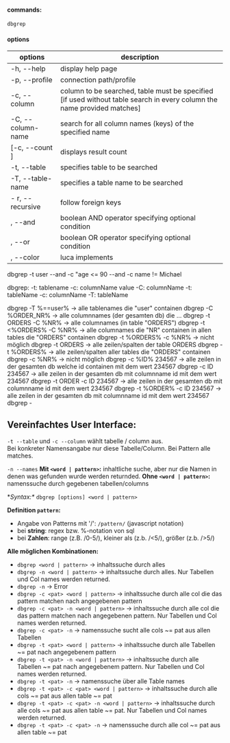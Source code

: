 #### commands:

    dbgrep

#### options

| options           | description                                                                                                             |
| ----------------- | ----------------------------------------------------------------------------------------------------------------------- |
| -h, --help        | display help page                                                                                                       |
| -p, --profile     | connection path/profile                                                                                                 |
| -c, --column      | column to be searched, table must be specified [if used without table search in every column the name provided matches] |
| -C, --column-name | search for all column names (keys) of the specified name                                                                |
| [-c, --count ]    | displays result count                                                                                                   |
| -t, --table       | specifies table to be searched                                                                                          |
| -T, --table-name  | specifies a table name to be searched                                                                                   |
| - r, --recursive  | follow foreign keys                                                                                                     |
| , --and           | boolean AND operator specifying optional condition                                                                      |
| , --or            | boolean OR operator specifying optional condition                                                                       |
| , --color         | luca implements                                                                                                         |

dbgrep -t user --and -c "age <= 90 --and -c name != Michael

dbgrep:
 -t: tablename
    -c: columnName
            value
    -C: columnName
-t: tableName
    -c: columnName
-T: tableName




dbgrep -T %==user%                    -> alle tablenames die "user" containen
dbgrep -C %ORDER_NR%                -> alle columnnames (der gesamten db) die ...
dbgrep -t ORDERS -C %NR%            -> alle columnames (in table "ORDERS")
dbgrep -t <%ORDERS% -C %NR%          -> alle columnames die "NR" containen in allen tables die "ORDERS" containen
dbgrep -t %ORDERS% -c %NR%          -> nicht möglich
dbgrep -t ORDERS                    -> alle zeilen/spalten der table ORDERS
dbgrep -t %ORDERS%                  -> alle zeilen/spalten aller tables die "ORDERS" containen
dbgrep -c %NR%                      -> nicht möglich
dbgrep -c %ID% 234567               -> alle zeilen in der gesamten db welche id containen mit dem wert 234567
dbgrep -c ID 234567                 -> alle zeilen in der gesamten db mit columnname id mit dem wert 234567
dbgrep -t ORDER -c ID 234567        -> alle zeilen in der gesamten db mit columnname id mit dem wert 234567
dbgrep -t %ORDER% -c ID 234567      -> alle zeilen in der gesamten db mit columnname id mit dem wert 234567
dbgrep -


## Vereinfachtes User Interface:

`-t --table` und `-c --column` wählt tabelle / column aus.\
Bei konkreter Namensangabe nur diese Tabelle/Column. Bei Pattern alle matches.

`-n --names` **Mit `<word | pattern>`:** inhaltliche suche, aber nur die Namen in denen was gefunden wurde werden returnded. **Ohne `<word | pattern>`:** namenssuche durch gegebenen tabellen/columns


**Syntax:\**
`dbgrep [options] <word | pattern>`

**Definition `pattern`:**
- Angabe von Patterns mit '/': `/pattern/` (javascript notation)
- bei **string**: regex bzw. %-notation von sql
- bei **Zahlen**: range (z.B. /0-5/), kleiner als (z.b. /<5/), größer (z.b. />5/)

**Alle möglichen Kombinationen:**
- `dbgrep <word | pattern>` -> inhaltssuche durch alles
- `dbgrep -n <word | pattern>` -> inhaltssuche durch alles. Nur Tabellen und Col names werden returned.
- `dbgrep -n` -> Error
- `dbgrep -c <pat> <word | pattern>` -> inhaltssuche durch alle col die das pattern matchen nach angegebenen pattern
- `dbgrep -c <pat> -n <word | pattern>` -> inhaltssuche durch alle col die das pattern matchen nach angegebenen pattern. Nur Tabellen und Col names werden returned.
- `dbgrep -c <pat> -n` -> namenssuche sucht alle cols ~= pat aus allen Tabellen
- `dbgrep -t <pat> <word | pattern>` -> inhaltssuche durch alle Tabellen ~= pat nach angegebenem pattern
- `dbgrep -t <pat> -n <word | pattern>` -> inhaltssuche durch alle Tabellen ~= pat nach angegebenem pattern. Nur Tabellen und Col names werden returned.
- `dbgrep -t <pat> -n` -> namenssuche über alle Table names
- `dbgrep -t <pat> -c <pat> <word | pattern>` -> inhaltssuche durch alle cols ~= pat aus allen table ~= pat 
- `dbgrep -t <pat> -c <pat> -n <word | pattern>` -> inhaltssuche durch alle cols ~= pat aus allen table ~= pat. Nur Tabellen und Col names werden returned.
- `dbgrep -t <pat> -c <pat> -n` -> namenssuche durch alle col ~= pat aus allen table ~= pat